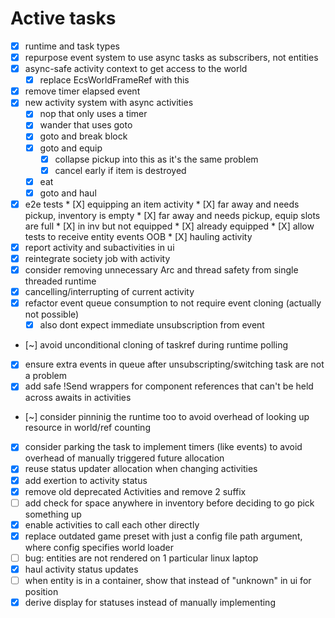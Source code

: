# Active tasks

* [X] runtime and task types
* [X] repurpose event system to use async tasks as subscribers, not entities
* [X] async-safe activity context to get access to the world
	* [X] replace EcsWorldFrameRef with this
* [X] remove timer elapsed event
* [X] new activity system with async activities
	* [X] nop that only uses a timer
	* [X] wander that uses goto
	* [X] goto and break block
	* [X] goto and equip
		* [X] collapse pickup into this as it's the same problem
		* [X] cancel early if item is destroyed
	* [X] eat
	* [X] goto and haul
* [X] e2e tests
		* [X] equipping an item activity
			* [X] far away and needs pickup, inventory is empty
			* [X] far away and needs pickup, equip slots are full
			* [X] in inv but not equipped
			* [X] already equipped
		* [X] allow tests to receive entity events OOB
		* [X] hauling activity
* [X] report activity and subactivities in ui
* [X] reintegrate society job with activity
* [X] consider removing unnecessary Arc and thread safety from single threaded runtime
* [X] cancelling/interrupting of current activity
* [X] refactor event queue consumption to not require event cloning (actually not possible)
	* [X] also dont expect immediate unsubscription from event
* [~] avoid unconditional cloning of taskref during runtime polling
* [X] ensure extra events in queue after unsubscripting/switching task are not a problem
* [X] add safe !Send wrappers for component references that can't be held across awaits in activities
* [~] consider pinninig the runtime too to avoid overhead of looking up resource in world/ref counting
* [X] consider parking the task to implement timers (like events) to avoid overhead of manually triggered future allocation
* [X] reuse status updater allocation when changing activities
* [X] add exertion to activity status
* [X] remove old deprecated Activities and remove 2 suffix
* [ ] add check for space anywhere in inventory before deciding to go pick something up
* [X] enable activities to call each other directly
* [X] replace outdated game preset with just a config file path argument, where config specifies world loader
* [ ] bug: entities are not rendered on 1 particular linux laptop
* [X] haul activity status updates
* [ ] when entity is in a container, show that instead of "unknown" in ui for position
* [X] derive display for statuses instead of manually implementing
